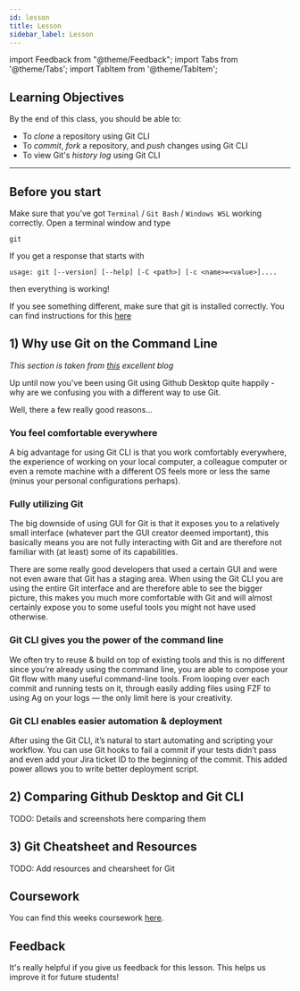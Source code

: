 ```yaml
---
id: lesson
title: Lesson
sidebar_label: Lesson
---
```


import Feedback from "@theme/Feedback";
import Tabs from '@theme/Tabs';
import TabItem from '@theme/TabItem';

## Learning Objectives

By the end of this class, you should be able to:

- To _clone_ a repository using Git CLI
- To _commit_, _fork_ a repository, and _push_ changes using Git CLI
- To view Git's _history log_ using Git CLI

---

## Before you start

Make sure that you've got `Terminal` / `Git Bash` / `Windows WSL` working correctly. Open a terminal window and type

```
git
```

If you get a response that starts with

```
usage: git [--version] [--help] [-C <path>] [-c <name>=<value>]....
```

then everything is working!

If you see something different, make sure that git is installed correctly. You can find instructions for this [here](https://git-scm.com/book/en/v2/Getting-Started-Installing-Git)

## 1) Why use Git on the Command Line

_This section is taken from [this](https://gidgid.medium.com/why-you-should-use-git-from-the-command-line-7054150e7eb) excellent blog_

Up until now you've been using Git using Github Desktop quite happily - why are we confusing you with a different way to use Git.

Well, there a few really good reasons...

### You feel comfortable everywhere

A big advantage for using Git CLI is that you work comfortably everywhere, the experience of working on your local computer, a colleague computer or even a remote machine with a different OS feels more or less the same (minus your personal configurations perhaps).

### Fully utilizing Git

The big downside of using GUI for Git is that it exposes you to a relatively small interface (whatever part the GUI creator deemed important), this basically means you are not fully interacting with Git and are therefore not familiar with (at least) some of its capabilities.

There are some really good developers that used a certain GUI and were not even aware that Git has a staging area. When using the Git CLI you are using the entire Git interface and are therefore able to see the bigger picture, this makes you much more comfortable with Git and will almost certainly expose you to some useful tools you might not have used otherwise.

### Git CLI gives you the power of the command line

We often try to reuse & build on top of existing tools and this is no different since you’re already using the command line, you are able to compose your Git flow with many useful command-line tools. From looping over each commit and running tests on it, through easily adding files using FZF to using Ag on your logs — the only limit here is your creativity.

### Git CLI enables easier automation & deployment

After using the Git CLI, it’s natural to start automating and scripting your workflow. You can use Git hooks to fail a commit if your tests didn’t pass and even add your Jira ticket ID to the beginning of the commit. This added power allows you to write better deployment script.

## 2) Comparing Github Desktop and Git CLI

TODO: Details and screenshots here comparing them

## 3) Git Cheatsheet and Resources

TODO: Add resources and chearsheet for Git

## Coursework

You can find this weeks coursework [here](./homework).

## Feedback

It's really helpful if you give us feedback for this lesson. This helps us improve it for future students!

<Feedback module="Git" week="Week 2" />
